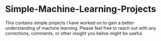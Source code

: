 # Simple-Machine-Learning-Projects
This contains simple projects I have worked on to gain a better understanding of machine learning. Please feel free to reach out with any corrections, comments, or other insight you belive might be useful.